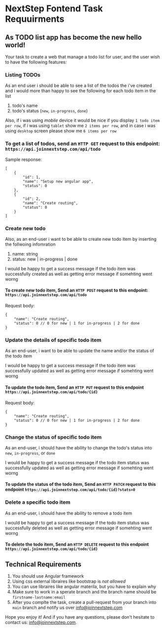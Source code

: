 # NextStep Fontend Task Requuirments

## As TODO list app has become the new hello world! 
Your task to create a web that manage a todo list for user, and the user wish to have the following features:

### Listing TODOs
As an end user i should be able to see a list of the todos the i've created and i would more than happy to see the following for each todo item in the list
1. todo's name
2. todo's status (`new`, `in-progress`, `done`)

Also, if i was using *mobile* device it would be nice if you display `1 todo item per row`, if i was using `tablet` show me `2 items per row`, and in case i was using `desktop` screen please show me `6 items per row` 

### To get a list of todos, send an `HTTP GET` request to this endpoint:  `https://api.joinnextstep.com/api/todo`
Sample response: 
```
[
    {
        "id": 1,
        "name": "Setup new angular app",
        "status": 0
    },
    {
        "id": 2,
        "name": "Create routing",
        "status": 0
    }
]
```

### Create new todo
Also, as an end-user i want to be able to create new todo item by inserting the follwoing infomration
1. name: string
2. status: new | in-progress | done

I would be happy to get a success message if the todo item was successfully created as well as getting error message if somehting went worng

#### To create new todo item, Send an `HTTP POST` request to this endpoint: `https://api.joinnextstep.com/api/todo`
Request body:
```
{
    "name": "Create routing",
    "status": 0 // 0 for new | 1 for in-progress | 2 for done
}
```


### Update the details of specific todo item
As an end-user, i want to be able to update the name and/or the status of the todo item

I would be happy to get a success message if the todo item was successfully updated as well as getting error message if somehting went worng
#### To update the todo item, Send an `HTTP PUT` request to this endpoint `https://api.joinnextstep.com/api/todo/{id}`
Request body:
```
{
    "name": "Create routing",
    "status": 0 // 0 for new | 1 for in-progress | 2 for done
}
```


### Change the status of specific todo item
As an end-user, i should have the ability to change the todo's status into `new`, `in-progress`, or `done`

I would be happy to get a success message if the todo item status was successfully updated as well as getting error message if somehting went worng
#### To update the status of the todo item, Send an `HTTP PATCH` request to this endpoint `https://api.joinnextstep.com/api/todo/{id}?stats=0`



### Delete a specific todo item
As an end-user, i should have the ability to remove a todo item

I would be happy to get a success message if the todo item status was successfully deleted as well as getting error message if somehting went worng
#### To delete the todo item, Send an `HTTP DELETE` request to this endpoint `https://api.joinnextstep.com/api/todo/{id}`



## Technical Requirements
1. You should use Angular framework
2. Using css external libraires like bootstrap is *not allowed*
3. You can use libraires like angular materila, but you have to explain why
4. Make sure to work in a sperate branch and the branch name should be `firstname-lastname:email`
5. After you complte the task, create a pull-request from your branch into `main` branch and notify us over info@joinnextstep.com


Hope you enjoy it! And if you have any questions, please don't hesitate to contact us: info@joinnextstep.com.

 
